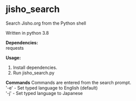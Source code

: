# jisho_search
Search Jisho.org from the Python shell


Written in python 3.8  


**Dependencies:**   
requests  


**Usage:**  
1. Install dependencies.
2. Run jisho_search.py


**Commands**
Commands are entered from the search prompt.  
'-e' - Set typed language to English (default)  
'-j' - Set typed language to Japanese
